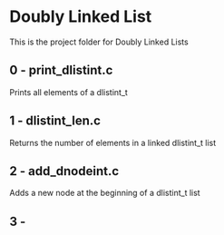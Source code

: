 # Doubly Linked List
This is the project folder for Doubly Linked Lists

## 0 - print_dlistint.c
Prints all elements of a dlistint_t

## 1 - dlistint_len.c
Returns the number of elements in a linked dlistint_t list

## 2 - add_dnodeint.c
Adds a new node at the beginning of a dlistint_t list

## 3 - 